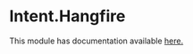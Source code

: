 # Intent.Hangfire

This module has documentation available [here.](https://docs.intentarchitect.com/articles/modules-dotnet/intent-hangfire/intent-hangfire.html)
